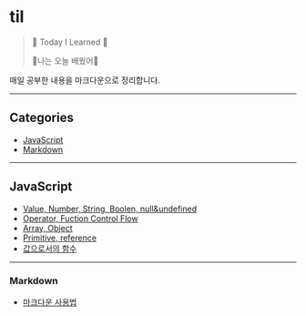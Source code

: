 # til
>:sunflower: Today I Learned :sunflower:
>
>:sunflower:나는 오늘 배웠어:sunflower:

매일 공부한 내용을 마크다운으로 정리합니다.





---

## Categories

* [JavaScript](#JavaScript)
* [Markdown](#markdown)





---
## JavaScript

* [Value, Number, String, Boolen, null&undefined](javascript/value-number-string-boolean-null-undefined.md)
* [Operator, Fuction Control Flow](javascript/operators-function-control-flow.md)
* [Array, Object](javascript/array-object.md)
* [Primitive, reference](javascript/primitive-reference.md)
* [값으로서의 함수](javascript/function-as-value.md)





---

### Markdown

- [마크다운 사용법](markdown/마크다운_사용법.md)